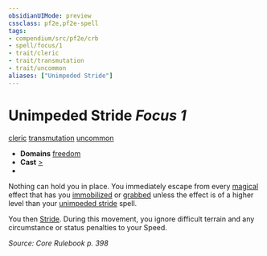 ```yaml
---
obsidianUIMode: preview
cssclass: pf2e,pf2e-spell
tags:
- compendium/src/pf2e/crb
- spell/focus/1
- trait/cleric
- trait/transmutation
- trait/uncommon
aliases: ["Unimpeded Stride"]
---
```

# Unimpeded Stride *Focus 1*   
[cleric](Reference/Rules/Traits/cleric.md "Cleric Class Trait")  [transmutation](transmutation.md "Transmutation School Trait")  [uncommon](uncommon.md "Uncommon Rarity Trait")  

- **Domains** [freedom](Reference/Compendium/Setting/domains.md#Freedom)
- **Cast** [>](chapter-9-playing-the-game.md#Actions "Single Action") 
- 

Nothing can hold you in place. You immediately escape from every [magical](magical.md "Magical Item Trait") effect that has you [immobilized](conditions.md#Immobilized) or [grabbed](conditions.md#Grabbed) unless the effect is of a higher level than your [unimpeded stride](unimpeded-stride.md) spell.

You then [Stride](stride.md). During this movement, you ignore difficult terrain and any circumstance or status penalties to your Speed.

*Source: Core Rulebook p. 398*